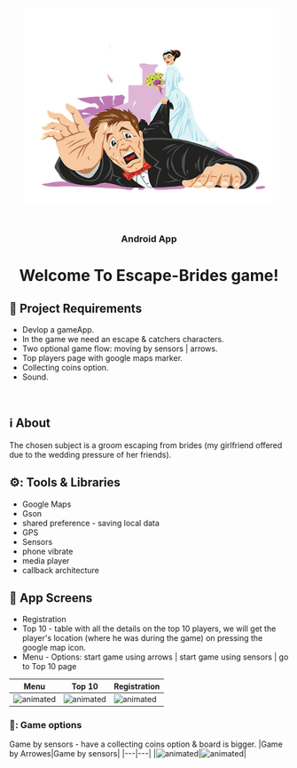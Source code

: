 <p align="center"><img src="app/src/main/res/drawable/ic_escape.png" height="350" width="450"></p>
<br/>
<h3 align="center">Android App</h3>
<h1 align="center">Welcome To Escape-Brides game!</h1>

## :door: Project Requirements 
 - Devlop a gameApp.
 - In the game we need an escape & catchers characters.
 - Two optional game flow: moving by sensors | arrows.
 - Top players page with google maps marker.
 - Collecting coins option.
 - Sound. 
<br/>

## :information_source: About 
The chosen subject is a groom escaping from brides (my girlfriend offered due to the wedding pressure of her friends).
<br/>

## ⚙️: Tools & Libraries
- Google Maps
- Gson 
- shared preference - saving local data 
- GPS
- Sensors 
- phone vibrate
- media player
- callback architecture

## :iphone: App Screens
- Registration
- Top 10 - table with all the details on the top 10 players, we will get the player's location (where he was during the game) on pressing the google map icon. 
- Menu - Options: start game using arrows | start game using sensors | go to Top 10 page 

| Menu | Top 10 | Registration |
|---|---|---|
|<img src="https://media.giphy.com/media/ZV9m2NHXmLPwwpWjfr/giphy.gif" alt="animated"/>|<img src="https://media.giphy.com/media/sCiVcfncxbjp2M3Gg4/giphy-downsized-large.gif" alt="animated"/>|<img src="https://media.giphy.com/media/B1V7GNzL3pUAavlHIu/giphy.gif" alt="animated"/>|

### 🍹: Game options
Game by sensors - have a collecting coins option & board is bigger.
|Game by Arrowes|Game by sensors|
|---|---|
|<img src="https://media.giphy.com/media/d3VtBEOGahdG0MRDMT/giphy.gif" alt="animated"/>|<img src="https://media.giphy.com/media/eOZmHi0mgNfz3R4Vqk/giphy.gif" alt="animated"/>|
